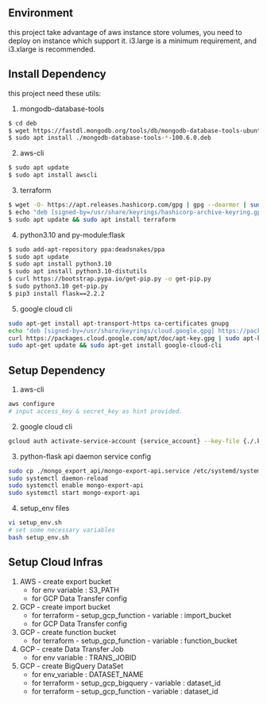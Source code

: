 ## Environment
this project take advantage of aws instance store volumes, you need to deploy on instance which support it.
i3.large is a minimum requirement, and i3.xlarge is recommended.
## Install Dependency
this project need these utils:
1. mongodb-database-tools
```sh
$ cd deb
$ wget https://fastdl.mongodb.org/tools/db/mongodb-database-tools-ubuntu2004-x86_64-100.6.0.deb
$ sudo apt install ./mongodb-database-tools-*-100.6.0.deb
```
2. aws-cli
``` sh
$ sudo apt update
$ sudo apt install awscli
```
3. terraform
```sh
$ wget -O- https://apt.releases.hashicorp.com/gpg | gpg --dearmor | sudo tee /usr/share/keyrings/hashicorp-archive-keyring.gpg
$ echo "deb [signed-by=/usr/share/keyrings/hashicorp-archive-keyring.gpg] https://apt.releases.hashicorp.com $(lsb_release -cs) main" | sudo tee /etc/apt/sources.list.d/hashicorp.list
$ sudo apt update && sudo apt install terraform
```
4. python3.10 and py-module:flask
```sh
$ sudo add-apt-repository ppa:deadsnakes/ppa
$ sudo apt update
$ sudo apt install python3.10
$ sudo apt install python3.10-distutils
$ curl https://bootstrap.pypa.io/get-pip.py -o get-pip.py
$ sudo python3.10 get-pip.py
$ pip3 install flask==2.2.2
```
5. google cloud cli
```sh
sudo apt-get install apt-transport-https ca-certificates gnupg
echo "deb [signed-by=/usr/share/keyrings/cloud.google.gpg] https://packages.cloud.google.com/apt cloud-sdk main" | sudo tee -a /etc/apt/sources.list.d/google-cloud-sdk.list
curl https://packages.cloud.google.com/apt/doc/apt-key.gpg | sudo apt-key --keyring /usr/share/keyrings/cloud.google.gpg add -
sudo apt-get update && sudo apt-get install google-cloud-cli
```
## Setup Dependency
1. aws-cli
```sh
aws configure
# input access_key & secret_key as hint provided.
```
2. google cloud cli
```sh
gcloud auth activate-service-account {service_account} --key-file {./.key/*.json} --project=mf-api-dev
```
3. python-flask api daemon service config
```sh
sudo cp ./mongo_export_api/mongo-export-api.service /etc/systemd/system/
sudo systemctl daemon-reload
sudo systemctl enable mongo-export-api
sudo systemctl start mongo-export-api
```
4. setup_env files
```sh
vi setup_env.sh
# set some necessary variables
bash setup_env.sh
```
## Setup Cloud Infras
1. AWS - create export bucket  
   * for env variable : S3_PATH  
   * for GCP Data Transfer config
2. GCP - create import bucket  
   * for terraform - setup_gcp_function - variable : import_bucket
   * for GCP Data Transfer config
3. GCP - create function bucket  
   * for terraform - setup_gcp_function - variable : function_bucket 
4. GCP - create Data Transfer Job  
   * for env variable : TRANS_JOBID
5. GCP - create BigQuery DataSet
   * for env_variable : DATASET_NAME
   * for terraform - setup_gcp_bigquery - variable : dataset_id
   * for terraform - setup_gcp_function - variable : dataset_id